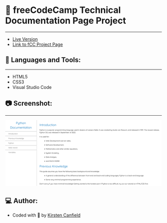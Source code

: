 # :notebook: freeCodeCamp Technical Documentation Page Project
------
+ [Live Version](https://codepen.io/chillhumanoid/full/zYLOZgE)
+ [Link to fCC Project Page](https://www.freecodecamp.org/learn/2022/responsive-web-design/build-a-technical-documentation-page-project/build-a-technical-documentation-page)

## :wrench: Languages and Tools:
------
+ HTML5
+ CSS3
+ Visual Studio Code

## :camera: Screenshot:
------
![Project Preview](https://github.com/ChillHumanoid/fCC-Technical-Documentation/blob/main/project-preview.png)

## :computer: Author:
+ Coded with :blue_heart: by [Kirsten Canfield](https://github.com/ChillHumanoid)
